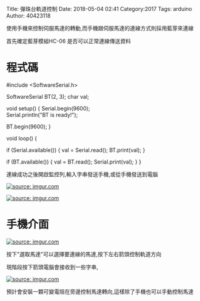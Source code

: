 Title: 彈珠台軌道控制
Date: 2018-05-04 02:41
Category:2017
Tags: arduino
Author: 40423118


<!-- PELICAN_END_SUMMARY -->

使用手機來控制伺服馬達的轉動,而手機跟伺服馬達的連線方式則採用藍芽來連線




首先確定藍芽模組HC-06 是否可以正常連線傳送資料


程式碼
===

#include <SoftwareSerial.h>   

SoftwareSerial BT(2, 3); 
char val;  

void setup() {
  Serial.begin(9600);   
  Serial.println("BT is ready!");

  
  BT.begin(9600);
}

void loop() {
  
  if (Serial.available()) {
    val = Serial.read();
    BT.print(val);
  }

 
  if (BT.available()) {
    val = BT.read();
    Serial.print(val);
  }
}


連線成功之後開啟監控列,輸入字串發送手機,或從手機發送到電腦

<a href="https://imgur.com/Zqu5Vax"><img src="https://i.imgur.com/Zqu5Vax.png" title="source: imgur.com" /></a>


<a href="https://imgur.com/nbXAElB"><img src="https://i.imgur.com/nbXAElB.jpg" title="source: imgur.com" /></a>


手機介面
===

<a href="https://imgur.com/gL06UGI"><img src="https://i.imgur.com/gL06UGI.jpg" title="source: imgur.com" /></a>


按下"選取馬達"可以選擇要連線的馬達,按下左右箭頭控制軌道方向

現階段按下箭頭電腦會接收到一些字串,

<a href="https://imgur.com/IiVg2fc"><img src="https://i.imgur.com/IiVg2fc.png" title="source: imgur.com" /></a>




預計會安裝一顆可變電阻在旁邊控制馬達轉向,這樣除了手機也可以手動控制馬達